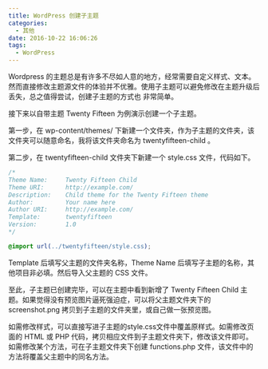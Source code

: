 ```yaml
---
title: WordPress 创建子主题
categories:
  - 其他
date: 2016-10-22 16:06:26
tags:
  - WordPress
---
```


Wordpress 的主题总是有许多不尽如人意的地方，经常需要自定义样式、文本。然而直接修改主题源文件的体验并不优雅。使用子主题可以避免修改在主题升级后丢失，总之值得尝试，创建子主题的方式也 非常简单。

<!-- more -->

接下来以自带主题 Twenty Fifteen 为例演示创建一个子主题。

第一步，在 wp-content/themes/ 下新建一个文件夹，作为子主题的文件夹，该文件夹可以随意命名，我将该文件夹命名为 twentyfifteen-child 。

第二步，在 twentyfifteen-child 文件夹下新建一个 style.css 文件，代码如下。

``` css
/*
Theme Name:     Twenty Fifteen Child
Theme URI:      http://example.com/
Description:    Child theme for the Twenty Fifteen theme 
Author:         Your name here
Author URI:     http://example.com/
Template:       twentyfifteen
Version:        1.0
*/

@import url(../twentyfifteen/style.css);
```

Template 后填写父主题的文件夹名称，Theme Name 后填写子主题的名称，其他项目非必填。然后导入父主题的 CSS 文件。

至此，子主题已创建完毕，可以在主题中看到新增了 Twenty Fifteen Child 主题。如果觉得没有预览图片逼死强迫症，可以将父主题文件夹下的 screenshot.png 拷贝到子主题的文件夹里，或自己做一张预览图。

如需修改样式，可以直接写进子主题的style.css文件中覆盖原样式。如需修改页面的 HTML 或 PHP 代码，拷贝相应文件到子主题文件夹下，修改该文件即可。如需修改某个方法，可在子主题文件夹下创建 functions.php 文件，该文件中的方法将覆盖父主题中的同名方法。